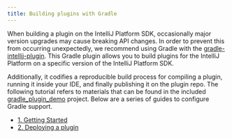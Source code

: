 ```yaml
---
title: Building plugins with Gradle
---
```


When building a plugin on the IntelliJ Platform SDK, occasionally major version upgrades may cause breaking API changes. In order to prevent this from occurring unexpectedly, we recommend using Gradle with the [gradle-intellij-plugin](https://github.com/JetBrains/gradle-intellij-plugin). This Gradle plugin allows you to build plugins for the IntelliJ Platform on a specific version of the IntelliJ Platform SDK. 

Additionally, it codifies a reproducible build process for compiling a plugin, running it inside your IDE, and finally publishing it on the plugin repo. The following tutorial refers to materials that can be found in the included [gradle_plugin_demo](https://github.com/JetBrains/intellij-sdk-docs/tree/master/code_samples/gradle_plugin_demo) project. Below are a series of guides to configure Gradle support.

*  [1. Getting Started](build_system/prerequisites.md)
*  [2. Deploying a plugin](build_system/deployment.md)